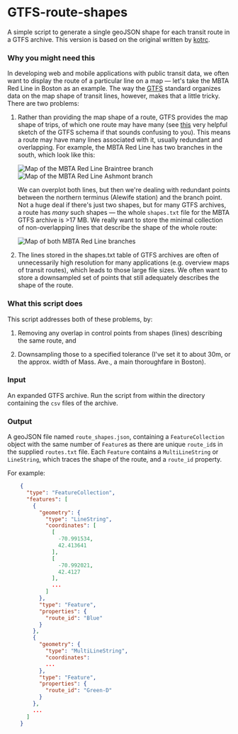# GTFS-route-shapes
A simple script to generate a single geoJSON shape for each transit route in a GTFS archive. This version is based on the original written by [kotrc](https://github.com/kotrc/GTFS-route-shapes).

### Why you might need this
In developing web and mobile applications with public transit data, we often want to display the route of a particular line on a map — let's take the MBTA Red Line in Boston as an example. The way the [GTFS](https://developers.google.com/transit/gtfs/?hl=en) standard organizes data on the map shape of transit lines, however, makes that a little tricky. There are two problems: 

1. Rather than providing the map shape of a route, GTFS provides the map shape of trips, of which one route may have many (see [this](http://blog.openplans.org/wp-content/uploads/2012/08/image30471.png) very helpful sketch of the GTFS schema if that sounds confusing to you). This means a route may have many lines associated with it, usually redundant and overlapping. For example, the MBTA Red Line has two branches in the south, which look like this:

    ![Map of the MBTA Red Line Braintree branch](/readme-images/Braintree.png?raw=true "Braintree branch")
    ![Map of the MBTA Red Line Ashmont branch](/readme-images/Ashmont.png?raw=true "Ashmont branch")

    We can overplot both lines, but then we're dealing with redundant points between the northern terminus (Alewife station) and the branch point. Not a huge deal if there's just two shapes, but for many GTFS archives, a route has _many_ such shapes — the whole `shapes.txt` file for the MBTA GTFS archive is >17 MB. We really want to store the minimal collection of non-overlapping lines that describe the shape of the whole route:

    ![Map of both MBTA Red Line branches](/readme-images/Both.png?raw=true "Both branches")

2. The lines stored in the shapes.txt table of GTFS archives are often of unnecessarily high resolution for many applications (e.g. overview maps of transit routes), which leads to those large file sizes. We often want to store a downsampled set of points that still adequately describes the shape of the route.

### What this script does
This script addresses both of these problems, by:

1. Removing any overlap in control points from shapes (lines) describing the same route, and

2. Downsampling those to a specified tolerance (I've set it to about 30m, or the approx. width of Mass. Ave., a main thoroughfare in Boston). 

### Input
An expanded GTFS archive. Run the script from within the directory containing the `csv` files of the archive. 

### Output
A geoJSON file named `route_shapes.json`, containing a `FeatureCollection` object with the same number of `Feature`s as there are unique `route_id`s in the supplied `routes.txt` file. Each `Feature` contains a `MultiLineString` or `LineString`, which traces the shape of the route, and a `route_id` property. 

For example:
```json
    {
      "type": "FeatureCollection",
      "features": [
        {
          "geometry": {
            "type": "LineString",
            "coordinates": [
              [
                -70.991534,
                42.413641
              ],
              [
                -70.992021,
                42.4127
              ],
              ...
            ]
          },
          "type": "Feature",
          "properties": {
            "route_id": "Blue"
          }
        },
        {
          "geometry": {
            "type": "MultiLineString",
            "coordinates": 
            ...
          },
          "type": "Feature",
          "properties": {
            "route_id": "Green-D"
          }
        },
        ...
      ]
    }
```
